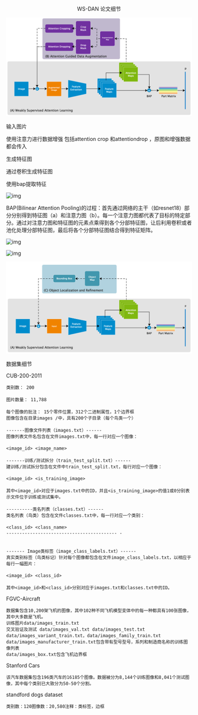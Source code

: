 <center> WS-DAN 论文细节 
 </center>



![image-20200624184459533](img\wsdan\image-20200624184459533.png)

输入图片

使用注意力进行数据增强 包括attention crop 和attentiondrop ，原图和增强数据都会传入

生成特征图

通过卷积生成特征图

使用bap提取特征

![img](https://davidocea.github.io/images/posts/WS-DAN/fingure3.png)

BAP(Bilinear Attention Pooling)的过程：首先通过网络的主干（如resnet18）部分分别得到特征图（a）和注意力图（b）。每一个注意力图都代表了目标的特定部分。通过对注意力图和特征图的元素点乘得到各个分部特征图，让后利用卷积或者池化处理分部特征图，最后将各个分部特征图结合得到特征矩阵。

![img](https://davidocea.github.io/images/posts/WS-DAN/f4.png)

![img](https://davidocea.github.io/images/posts/WS-DAN/f4-b.png)

![image-20200624184521020](img\wsdan\image-20200624184521020.png)

数据集细节

CUB-200-2011  



```
类别数： 200

图片数量： 11,788

每个图像的批注： 15个零件位置，312个二进制属性，1个边界框
图像包含在目录images /中，具有200个子目录（每个鸟类一个）

-------图像文件列表（images.txt）------ 
图像列表文件名包含在文件images.txt中，每一行对应一个图像：

<image_id> <image_name> 

-------训练/测试拆分（train_test_split.txt）------ 
建训练/测试拆分包含在文件中train_test_split.txt，每行对应一个图像：

<image_id> <is_training_image> 

其中<image_id>对应于images.txt中的ID，并且<is_training_image>的值1或0分别表示文件位于训练或测试集中。

----------类名列表（classes.txt）------ 
类名列表（鸟类）包含在文件classes.txt中，每一行对应一个类别：

<class_id> <class_name> 
------------------------------------------ - 


------- Image类标签（image_class_labels.txt）------ 
真实类别标签（鸟类标记）针对每个图像都包含在文件image_class_labels.txt，以相应于每行一幅图片：

<image_id> <class_id> 

其中<image_id>和<class_id>分别对应于images.txt和classes.txt中的ID。
```

FGVC-Aircraft

```
数据集包含10,200架飞机的图像，其中102种不同飞机模型变体中的每一种都具有100张图像，其中大多数是飞机。
训练图片data/images_train.txt
交叉验证及测试 data/images_val.txt data/images_test.txt
data/images_variant_train.txt，data/images_family_train.txt data/images_manufacturer_train.txt包含带有型号型号，系列和制造商名称的训练图像列表
data/images_box.txt包含飞机边界框
```

Stanford Cars

```
该汽车数据集包含196类汽车的16185个图像。数据被分为8,144个训练图像和8,041个测试图像，其中每个类别已大致分为50-50个分割。
```

standford dogs dataset

```
类别数：120图像数：20,580注释：类标签，边框
```

